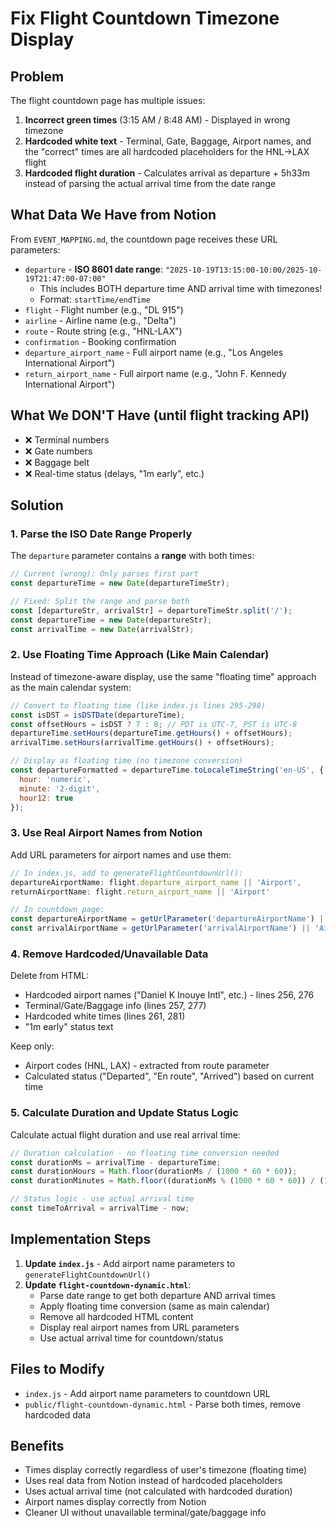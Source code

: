 # Fix Flight Countdown Timezone Display

## Problem

The flight countdown page has multiple issues:

1. **Incorrect green times** (3:15 AM / 8:48 AM) - Displayed in wrong timezone
2. **Hardcoded white text** - Terminal, Gate, Baggage, Airport names, and the "correct" times are all hardcoded placeholders for the HNL→LAX flight
3. **Hardcoded flight duration** - Calculates arrival as departure + 5h33m instead of parsing the actual arrival time from the date range

## What Data We Have from Notion

From `EVENT_MAPPING.md`, the countdown page receives these URL parameters:
- `departure` - **ISO 8601 date range**: `"2025-10-19T13:15:00-10:00/2025-10-19T21:47:00-07:00"`
  - This includes BOTH departure time AND arrival time with timezones!
  - Format: `startTime/endTime`
- `flight` - Flight number (e.g., "DL 915")
- `airline` - Airline name (e.g., "Delta")
- `route` - Route string (e.g., "HNL-LAX")
- `confirmation` - Booking confirmation
- `departure_airport_name` - Full airport name (e.g., "Los Angeles International Airport")
- `return_airport_name` - Full airport name (e.g., "John F. Kennedy International Airport")

## What We DON'T Have (until flight tracking API)
- ❌ Terminal numbers
- ❌ Gate numbers  
- ❌ Baggage belt
- ❌ Real-time status (delays, "1m early", etc.)

## Solution

### 1. Parse the ISO Date Range Properly
The `departure` parameter contains a **range** with both times:
```javascript
// Current (wrong): Only parses first part
const departureTime = new Date(departureTimeStr);

// Fixed: Split the range and parse both
const [departureStr, arrivalStr] = departureTimeStr.split('/');
const departureTime = new Date(departureStr);
const arrivalTime = new Date(arrivalStr);
```

### 2. Use Floating Time Approach (Like Main Calendar)
Instead of timezone-aware display, use the same "floating time" approach as the main calendar system:

```javascript
// Convert to floating time (like index.js lines 295-298)
const isDST = isDSTDate(departureTime);
const offsetHours = isDST ? 7 : 8; // PDT is UTC-7, PST is UTC-8
departureTime.setHours(departureTime.getHours() + offsetHours);
arrivalTime.setHours(arrivalTime.getHours() + offsetHours);

// Display as floating time (no timezone conversion)
const departureFormatted = departureTime.toLocaleTimeString('en-US', {
  hour: 'numeric',
  minute: '2-digit',
  hour12: true
});
```

### 3. Use Real Airport Names from Notion
Add URL parameters for airport names and use them:
```javascript
// In index.js, add to generateFlightCountdownUrl():
departureAirportName: flight.departure_airport_name || 'Airport',
returnAirportName: flight.return_airport_name || 'Airport'

// In countdown page:
const departureAirportName = getUrlParameter('departureAirportName') || 'Airport';
const arrivalAirportName = getUrlParameter('arrivalAirportName') || 'Airport';
```

### 4. Remove Hardcoded/Unavailable Data
Delete from HTML:
- Hardcoded airport names ("Daniel K Inouye Intl", etc.) - lines 256, 276
- Terminal/Gate/Baggage info (lines 257, 277)
- Hardcoded white times (lines 261, 281)
- "1m early" status text

Keep only:
- Airport codes (HNL, LAX) - extracted from route parameter
- Calculated status ("Departed", "En route", "Arrived") based on current time

### 5. Calculate Duration and Update Status Logic
Calculate actual flight duration and use real arrival time:
```javascript
// Duration calculation - no floating time conversion needed
const durationMs = arrivalTime - departureTime;
const durationHours = Math.floor(durationMs / (1000 * 60 * 60));
const durationMinutes = Math.floor((durationMs % (1000 * 60 * 60)) / (1000 * 60));

// Status logic - use actual arrival time
const timeToArrival = arrivalTime - now;
```

## Implementation Steps

1. **Update `index.js`** - Add airport name parameters to `generateFlightCountdownUrl()`
2. **Update `flight-countdown-dynamic.html`**:
   - Parse date range to get both departure AND arrival times
   - Apply floating time conversion (same as main calendar)
   - Remove all hardcoded HTML content
   - Display real airport names from URL parameters
   - Use actual arrival time for countdown/status

## Files to Modify
- `index.js` - Add airport name parameters to countdown URL
- `public/flight-countdown-dynamic.html` - Parse both times, remove hardcoded data

## Benefits
- Times display correctly regardless of user's timezone (floating time)
- Uses real data from Notion instead of hardcoded placeholders
- Uses actual arrival time (not calculated with hardcoded duration)
- Airport names display correctly from Notion
- Cleaner UI without unavailable terminal/gate/baggage info
